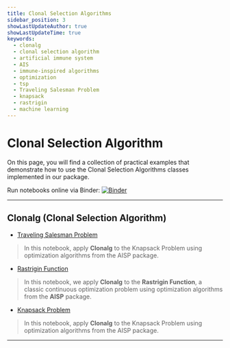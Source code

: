 ```yaml
---
title: Clonal Selection Algorithms
sidebar_position: 3
showLastUpdateAuthor: true
showLastUpdateTime: true
keywords:
  - clonalg
  - clonal selection algorithm
  - artificial immune system
  - AIS
  - immune-inspired algorithms
  - optimization
  - tsp
  - Traveling Salesman Problem
  - knapsack
  - rastrigin
  - machine learning
---
```


# Clonal Selection Algorithm


On this page, you will find a collection of practical examples that demonstrate how to use the Clonal Selection Algorithms classes implemented in our package.

Run notebooks online via Binder: [![Binder](https://mybinder.org/badge_logo.svg)](https://mybinder.org/v2/gh/AIS-Package/aisp/HEAD?labpath=%2Fexamples%2Fen%2Foptimization%2Fclonalg)

---

## Clonalg (Clonal Selection Algorithm)

+ [Traveling Salesman Problem](https://github.com/AIS-Package/aisp/blob/main/examples/en/optimization/clonalg/tsp_problem_example.ipynb)
> In this notebook, apply **Clonalg** to the Knapsack Problem using optimization algorithms from the AISP package.


+ [Rastrigin Function](https://github.com/AIS-Package/aisp/blob/main/examples/en/optimization/clonalg/rastrigin_function_example.ipynb)
> In this notebook, we apply **Clonalg** to the **Rastrigin Function**, a classic continuous optimization problem using optimization algorithms from the **AISP** package.


+ [Knapsack Problem](https://github.com/AIS-Package/aisp/blob/main/examples/en/optimization/clonalg/knapsack_problem_example.ipynb)
> In this notebook, apply **Clonalg** to the Knapsack Problem using optimization algorithms from the AISP package.

---
